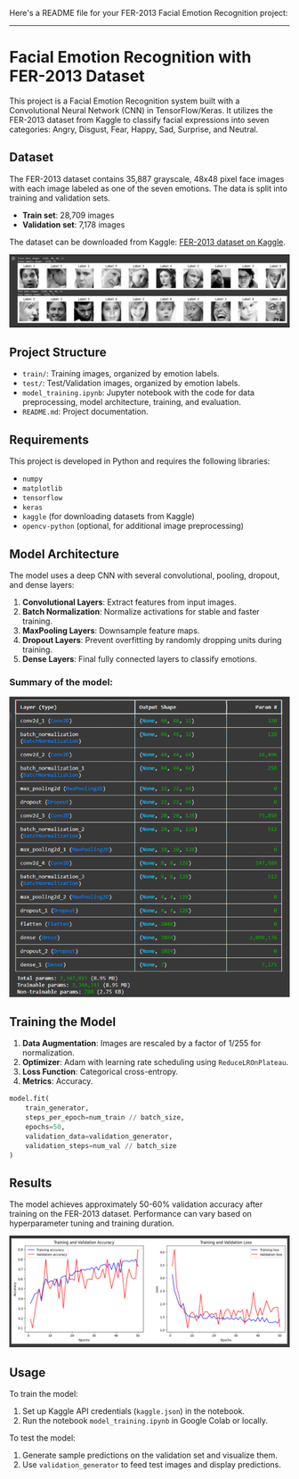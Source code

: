 Here's a README file for your FER-2013 Facial Emotion Recognition project:

---

# Facial Emotion Recognition with FER-2013 Dataset

This project is a Facial Emotion Recognition system built with a Convolutional Neural Network (CNN) in TensorFlow/Keras. It utilizes the FER-2013 dataset from Kaggle to classify facial expressions into seven categories: Angry, Disgust, Fear, Happy, Sad, Surprise, and Neutral.

## Dataset
The FER-2013 dataset contains 35,887 grayscale, 48x48 pixel face images with each image labeled as one of the seven emotions. The data is split into training and validation sets.

- **Train set**: 28,709 images
- **Validation set**: 7,178 images

The dataset can be downloaded from Kaggle: [FER-2013 dataset on Kaggle](https://www.kaggle.com/datasets/msambare/fer2013).

![Dataset Overview](images/Dataset.png)

## Project Structure
- `train/`: Training images, organized by emotion labels.
- `test/`: Test/Validation images, organized by emotion labels.
- `model_training.ipynb`: Jupyter notebook with the code for data preprocessing, model architecture, training, and evaluation.
- `README.md`: Project documentation.

## Requirements
This project is developed in Python and requires the following libraries:
- `numpy`
- `matplotlib`
- `tensorflow`
- `keras`
- `kaggle` (for downloading datasets from Kaggle)
- `opencv-python` (optional, for additional image preprocessing)


## Model Architecture
The model uses a deep CNN with several convolutional, pooling, dropout, and dense layers:
1. **Convolutional Layers**: Extract features from input images.
2. **Batch Normalization**: Normalize activations for stable and faster training.
3. **MaxPooling Layers**: Downsample feature maps.
4. **Dropout Layers**: Prevent overfitting by randomly dropping units during training.
5. **Dense Layers**: Final fully connected layers to classify emotions.

### Summary of the model:
![Model Architecture](images/Architecture.png)

## Training the Model
1. **Data Augmentation**: Images are rescaled by a factor of 1/255 for normalization.
2. **Optimizer**: Adam with learning rate scheduling using `ReduceLROnPlateau`.
3. **Loss Function**: Categorical cross-entropy.
4. **Metrics**: Accuracy.

```python
model.fit(
    train_generator,
    steps_per_epoch=num_train // batch_size,
    epochs=50,
    validation_data=validation_generator,
    validation_steps=num_val // batch_size
)
```

## Results
The model achieves approximately 50-60% validation accuracy after training on the FER-2013 dataset. Performance can vary based on hyperparameter tuning and training duration.

![Accuracy and Loss](images/Accuracy%20and%20loss.png)

## Usage
To train the model:
1. Set up Kaggle API credentials (`kaggle.json`) in the notebook.
2. Run the notebook `model_training.ipynb` in Google Colab or locally.

To test the model:
1. Generate sample predictions on the validation set and visualize them.
2. Use `validation_generator` to feed test images and display predictions.


